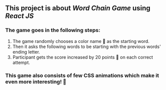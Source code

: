 ## This project is about *Word Chain Game* using *React JS*

### The game goes in the following steps:
1. The game randomly chooses a color name 🌈 as the starting word.
2. Then it asks the following words to be starting with the previous words' ending letter.
3. Participant gets the score increased by 20 points 🤑 on each correct attempt.

### This game also consists of few CSS animations which make it even more interesting! 🥳
